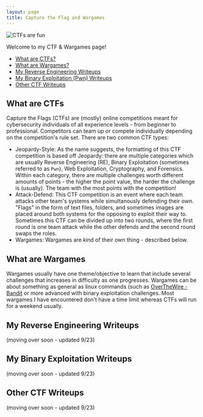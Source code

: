 ```yaml
---
layout: page
title: Capture the Flag and Wargames
---
```


![CTFs are fun](https://raw.githubusercontent.com/SecurityNoodle/SecurityNoodle.github.io/master/Images/ctf.png)

Welcome to my CTF & Wargames page!

* [What are CTFs?](https://securitynoodle.github.io/CTF/#what-are-ctfs)
* [What are Wargames?](https://securitynoodle.github.io/CTF/#what-are-wargames)
* [My Reverse Engineering Writeups](https://securitynoodle.github.io/CTF/#my-reverse-engineering-writeups)
* [My Binary Exploitation (Pwn) Writeups](https://securitynoodle.github.io/CTF/#my-binary-exploitation-writeups)
* [Other CTF Writeups](https://securitynoodle.github.io/CTF/#other-ctf-writeups)

## What are CTFs
Capture the Flags (CTFs) are (mostly) online competitions meant for cybersecurity individuals of all experience levels - from beginner to professional. Competitors can team up or compete individually depending on the competition's rule set. There are two common CTF types:

* Jeopardy-Style: As the name suggests, the formatting of this CTF competition is based off Jeopardy: there are multiple categories which are usually Reverse Engineering (RE), Binary Exploitation (sometimes referred to as `Pwn`), Web Exploitation, Cryptography, and Forensics. Within each category, there are multiple challenges worth different amounts of points - the higher the point value, the harder the challenge is (usually). The team with the most points with the competition!
* Attack-Defend: This CTF competition is an event where each team attacks other team's systems while simultanously defending their own. "Flags" in the form of text files, folders, and sometimes images are placed around both systems for the opposing to exploit their way to. Sometimes this CTF can be divided up into two rounds, where the first round is one team attack while the other defends and the second round swaps the roles. 
* Wargames: Wargames are kind of their own thing - described below.

## What are Wargames
Wargames usually have one theme/objective to learn that include several challenges that increases in difficulty as one progresses. Wargames can be about something as general as linux commands (such as [OverTheWire - Bandit](https://overthewire.org/wargames/bandit/) or more advanced with binary exploitation challenges. Most wargames I have encountered don't have a time limit whereas CTFs will run for a weekend usually. 

## My Reverse Engineering Writeups
(moving over soon - updated 9/23)

## My Binary Exploitation Writeups
(moving over soon - updated 9/23)

## Other CTF Writeups
(moving over soon - updated 9/23)
